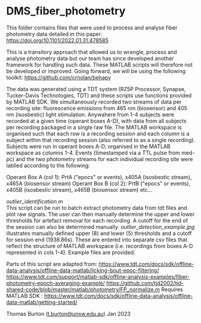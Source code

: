 # DMS_fiber_photometry

This folder contains files that were used to process and analyse fiber photometry data detailed in this paper: https://doi.org/10.1101/2022.01.31.478585

This is a transitory approach that allowed us to wrangle, process and analyse photometry data but our team has since developed another framework for handling such data. These MATLAB scripts will therefore not be developed or improved. Going forward, we will be using the following toolkit: https://github.com/crnolan/behapy

The data was generated using a TDT system (RZ5P Processor, Synapse, Tucker-Davis Technologies, TDT) and these scripts use functions provided by MATLAB SDK. We simultaneously recorded two streams of data per recording site: fluorescence emissions from 465 nm (biosensor) and 405 nm (isosbestic) light stimulation. Anywahere from 1-4 subjects were recorded at a given time (operant boxes A-D), with data from all subjects per recording packaged in a single raw file. The MATLAB workspace is organised such that each row is a recording session and each column is a subject within that recording session (also referred to as a single recording). Subjects were run in operant boxes A-D, organised in the MATLAB workspace as columns 1-4. Events (timestamped via a TTL pulse from med-pc) and the two photometry streams for each individual recording site were lablled according to the following:

Operant Box A (col 1): PrtA ("epocs" or events), x405A (isosbestic stream), x465A (biosensor stream)
Operant Box B (col 2): PrtB ("epocs" or events), x405B (isosbestic stream), x465B (biosensor stream)
etc...


*outlier_identification.m*
<br />
This script can be run to batch extract photometry data from tdt files and plot raw signals. The user can then manually determine the upper and lower thresholds for artefact removal for each recording. A cutoff for the end of the session can also be determined manually. *outlier_detection_example.jpg* illustrates manually defined upper (8) and lower (5) thresholds and a cutoff for session end (1938.86s). These are entered into separate csv files that reflect the structure of MATLAB workspace (i.e. recordings from boxes A-D represented in cols 1-4). Example files are provided.





Parts of this script are adapted from: 
    https://www.tdt.com/docs/sdk/offline-data-analysis/offline-data-matlab/licking-bout-epoc-filtering/
    https://www.tdt.com/support/matlab-sdk/offline-analysis-examples/fiber-photometry-epoch-averaging-example/
    https://github.com/tjd2002/tjd-shared-code/blob/master/matlab/photometry/FP_normalize.m
Requires MATLAB SDK :
    https://www.tdt.com/docs/sdk/offline-data-analysis/offline-data-matlab/getting-started/


Thomas Burton (t.burton@unsw.edu.au) Jan 2023

